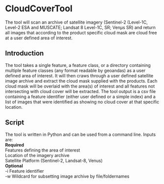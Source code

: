 # CloudCoverTool

The tool will scan an archive of satellite imagery (Sentinel-2 (Level-1C, Level-2 ESA and MUSCATE; Landsat 8 Level-1C, SR; Venµs SR) 
and return all images that according to the product specific cloud mask are cloud free at a user defined
area of interest.

## Introduction
The tool takes a single feature, a feature class, or a directory containing multiple feature classes 
(any format readable by geoandas) as a user defined area of interest. It will then craws through a user defined 
satellite image archive and extract the cloud mask supplied with the products. 
Each cloud mask will be overlaid with the area(s) of interest and all features not intersecting with cloud cover
will be extracted. 
The tool output is a csv file containing a feature identifier (either user defined or a simple index) and a list
of images that were identified as showing no cloud cover at that specific location.

## Script
The tool is written in Python and can be used from a command line.
Inputs are:<br/>
<b> Required </b><br/>
Features defining the area of interest<br/>
Location of the imagery archive<br/>
Satellite Platform (Sentinel-2, Landsat-8, Venus)<br/>
<b> Optional </b><br/>
-i Feature identifier<br/>
-w Wildcard for subsetting image archive by file/foldernames
